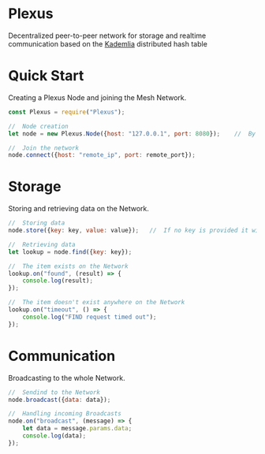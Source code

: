 # Plexus
Decentralized peer-to-peer network for storage and realtime communication based on the [Kademlia](http://www.scs.stanford.edu/~dm/home/papers/kpos.pdf) distributed hash table

# Quick Start
Creating a Plexus Node and joining the Mesh Network.
```js
const Plexus = require("Plexus");

//  Node creation
let node = new Plexus.Node({host: "127.0.0.1", port: 8080});    //  By default the host and port are 127.0.0.1:8080

//  Join the network
node.connect({host: "remote_ip", port: remote_port});
```

# Storage
Storing and retrieving data on the Network.
```js
//  Storing data
node.store({key: key, value: value});   //  If no key is provided it will default to the hash of the value stored

//  Retrieving data
let lookup = node.find({key: key});

//  The item exists on the Network
lookup.on("found", (result) => {
    console.log(result);
});

//  The item doesn't exist anywhere on the Network
lookup.on("timeout", () => {
    console.log("FIND request timed out");
});
```

# Communication
Broadcasting to the whole Network.
```js
//  Sendind to the Network
node.broadcast({data: data});

//  Handling incoming Broadcasts
node.on("broadcast", (message) => {
    let data = message.params.data;
    console.log(data);
});
```
